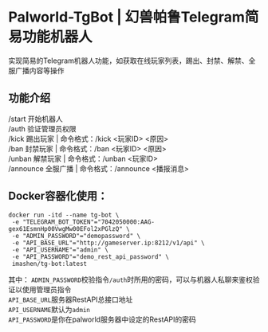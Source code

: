 # Palworld-TgBot | 幻兽帕鲁Telegram简易功能机器人
实现简易的Telegram机器人功能，如获取在线玩家列表，踢出、封禁、解禁、全服广播内容等操作

## 功能介绍
/start 开始机器人 </br>
/auth 验证管理员权限 </br>
/kick 踢出玩家 | 命令格式：/kick <玩家ID> <原因> </br>
/ban 封禁玩家 | 命令格式：/ban <玩家ID> <原因> </br>
/unban 解禁玩家 | 命令格式：/unban <玩家ID> </br>
/announce 全服广播 | 命令格式：/announce <播报消息> </br>

## Docker容器化使用：
```
docker run -itd --name tg-bot \
 -e "TELEGRAM_BOT_TOKEN"="7042050000:AAG-gex61EsmnHp00VwgMw00EFol2xPGlzQ" \
 -e "ADMIN_PASSWORD"="demopassword" \
 -e "API_BASE_URL"="http://gameserver.ip:8212/v1/api" \
 -e "API_USERNAME"="admin" \
 -e "API_PASSWORD"="demo_rest_api_password" \
 imashen/tg-bot:latest
```
其中：
`ADMIN_PASSWORD`校验指令`/auth`时所用的密码，可以与机器人私聊来鉴权验证以使用管理员指令 </br>
`API_BASE_URL`服务器RestAPI总接口地址 </br>
`API_USERNAME`默认为`admin` </br>
`API_PASSWORD`是你在palworld服务器中设定的RestAPI的密码 </br>

